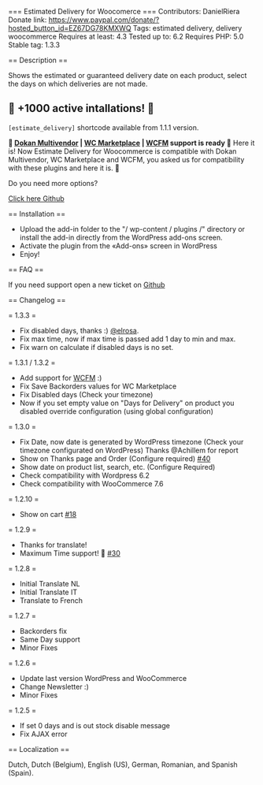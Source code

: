 === Estimated Delivery for Woocomerce ===
Contributors: DanielRiera
Donate link: https://www.paypal.com/donate/?hosted_button_id=EZ67DG78KMXWQ
Tags: estimated delivery, delivery woocommerce
Requires at least: 4.3
Tested up to: 6.2
Requires PHP: 5.0
Stable tag: 1.3.3
 
== Description ==

Shows the estimated or guaranteed delivery date on each product, select the days on which deliveries are not made.

## 🎉 +1000 active intallations! 🎉

`[estimate_delivery]` shortcode available from 1.1.1 version.

**🎉 [Dokan Multivendor](https://wedevs.com/dokan?utm_source=estimated-delivery-for-woocommerce) | [WC Marketplace](https://multivendorx.com?utm_source=estimated-delivery-for-woocommerce) | [WCFM](https://wclovers.com?utm_source=estimated-delivery-for-woocommerce) support is ready 🎉**
Here it is! Now Estimate Delivery for Woocommerce is compatible with Dokan Multivendor, WC Marketplace and WCFM, you asked us for compatibility with these plugins and here it is. 🤪

Do you need more options?

[Click here Github](https://github.com/DanielRiera/estimated-delivery-woocommerce/issues)

== Installation ==

* Upload the add-in folder to the "/ wp-content / plugins /" directory or install the add-in directly from the WordPress add-ons screen.
* Activate the plugin from the «Add-ons» screen in WordPress
* Enjoy!
 
== FAQ ==

If you need support open a new ticket on [Github](https://github.com/DanielRiera/estimated-delivery-woocommerce/issues)

 
== Changelog ==

= 1.3.3 =
* Fix disabled days, thanks :) [@elrosa](https://github.com/elrosa).
* Fix max time, now if max time is passed add 1 day to min and max.
* Fix warn on calculate if disabled days is no set.

= 1.3.1 / 1.3.2 =
* Add support for [WCFM](https://wclovers.com?utm_source=estimated-delivery-for-woocommerce) :)
* Fix Save Backorders values for WC Marketplace
* Fix Disabled days (Check your timezone)
* Now if you set empty value on "Days for Delivery" on product you disabled override configuration (using global configuration)

= 1.3.0 =
* Fix Date, now date is generated by WordPress timezone (Check your timezone configurated on WordPress) Thanks @Achillem for report
* Show on Thanks page and Order (Configure required) [#40](https://github.com/DanielRiera/estimated-delivery-woocommerce/issues/40)
* Show date on product list, search, etc. (Configure Required)
* Check compatibility with Wordpress 6.2
* Check compatibility with WooCommerce 7.6

= 1.2.10 =
* Show on cart [#18](https://github.com/DanielRiera/estimated-delivery-woocommerce/issues/18)

= 1.2.9 =
* Thanks for translate!
* Maximum Time support! 🎉 [#30](https://github.com/DanielRiera/estimated-delivery-woocommerce/issues/30)

= 1.2.8 =
* Initial Translate NL
* Initial Translate IT
* Translate to French

= 1.2.7 =
* Backorders fix
* Same Day support
* Minor Fixes

= 1.2.6 =
* Update last version WordPress and WooCommerce
* Change Newsletter :)
* Minor Fixes

= 1.2.5 =
* If set 0 days and is out stock disable message
* Fix AJAX error

== Localization ==

Dutch, Dutch (Belgium), English (US), German, Romanian, and Spanish (Spain).
